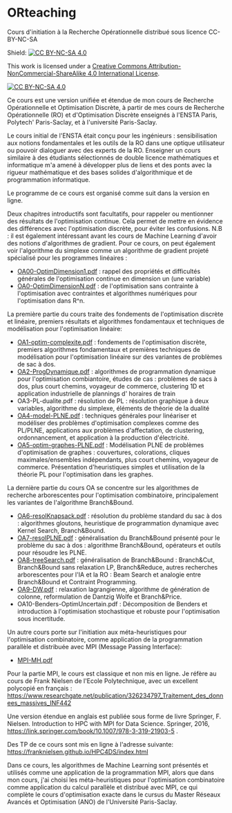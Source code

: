 # ORteaching

Cours d'initiation à la Recherche Opérationnelle distribué sous licence CC-BY-NC-SA

Shield: [![CC BY-NC-SA 4.0][cc-by-nc-sa-shield]][cc-by-nc-sa]

This work is licensed under a
[Creative Commons Attribution-NonCommercial-ShareAlike 4.0 International License][cc-by-nc-sa].

[![CC BY-NC-SA 4.0][cc-by-nc-sa-image]][cc-by-nc-sa]

[cc-by-nc-sa]: http://creativecommons.org/licenses/by-nc-sa/4.0/
[cc-by-nc-sa-image]: https://licensebuttons.net/l/by-nc-sa/4.0/88x31.png
[cc-by-nc-sa-shield]: https://img.shields.io/badge/License-CC%20BY--NC--SA%204.0-lightgrey.svg


Ce cours est une version unifiée et étendue de mon cours de Recherche Opérationnelle et Optimisation Discrète, à partir  de mes cours de Recherche Opérationnelle (RO) et d'Optimisation Discrète enseignés à l'ENSTA Paris, Polytech' Paris-Saclay, et à l'université Paris-Saclay. 

Le cours initial de l'ENSTA était conçu pour les ingénieurs : sensibilisation aux notions fondamentales et les outils de la RO dans une optique utilisateur ou pouvoir dialoguer avec des experts de la RO. Enseigner un cours similaire à des étudiants sélectionnés de double licence mathématiques et informatique m'a amené à développer plus de liens et des ponts avec la rigueur mathématique et des bases solides d'algorithmique et de programmation informatique.


Le programme de ce cours est organisé comme suit dans la version en ligne.


Deux chapitres introductifs sont facultatifs, pour rappeler ou mentionner des résultats de l'optimisation continue. Cela permet de mettre en évidence des différences avec l'optimisation discrète, pour éviter les confusions. N.B : il est également intéressant avant les cours de Machine Learning d'avoir des notions d'algorithmes de gradient. Pour ce cours, on peut également voir l'algorithme du simplexe comme un algorithme de gradient projeté spécialisé pour les programmes linéaires :


- [OA00-OptimDimension1.pdf](https://github.com/ndupin/ORteaching/blob/main/OA00-OptimDimension1.pdf) : rappel des propriétés et difficultés générales de l'optimisation continue en dimension un (une variable)
- [OA0-OptimDimensionN.pdf](https://github.com/ndupin/ORteaching/blob/main/OA0-OptimDimensionN.pdf)  : de l'optimisation sans contrainte à l'optimisation avec contraintes et algorithmes numériques pour l'optimisation dans R^n.


La première partie du cours traite des fondements de l'optimisation discrète et linéaire, premiers résultats et algorithmes fondamentaux et techniques de modélisation pour l'optimisation linéaire:

- [OA1-optim-complexite.pdf](https://github.com/ndupin/ORteaching/blob/main/OA1-optim-complexite.pdf)  : fondements de l'optimisation discrète, premiers algorithmes fondamentaux et premières techniques de modélisation pour l'optimisation linéaire sur des variantes de problèmes de sac à dos.
- [OA2-ProgDynamique.pdf](https://github.com/ndupin/ORteaching/blob/main/OA2-ProgDynamique.pdf) : algorithmes de programmation dynamique pour l'optimisation combiantoire, études de cas : problèmes de sacs à dos, plus court chemins, voyageur de commerce, clustering 1D et application industrielle de plannings d' horaires de train
- OA3-PL-dualite.pdf : résolution de PL : résolution graphique à deux variables, algorithme du simplexe, éléments de théorie de la dualité
- [OA4-model-PLNE.pdf](https://github.com/ndupin/ORteaching/blob/main/OA4-model-PLNE.pdf) : techniques générales pour linéariser et modéliser des problèmes d'optimisation complexes comme des PL/PLNE, applications aux problèmes d'affectation, de clustering, ordonnancement, et application à la production d'électricité.
- [OA5-optim-graphes-PLNE.pdf](https://github.com/ndupin/ORteaching/blob/main/OA5-optim-graphes-PLNE.pdf) : Modélisation PLNE de problèmes d'optimisation de graphes : couvertures, colorations, cliques maximales/ensembles indépendants, plus court chemins, voyageur de commerce. Présentation d'heuristiques simples et utilisation de la théorie PL pour l'optimisation dans les graphes.


La dernière partie du cours OA se concentre sur les algorithmes de recherche arborescentes  pour l'optimisation combinatoire, principalement les variantes de l'algorithme Branch&Bound.

- [OA6-resolKnapsack.pdf](https://github.com/ndupin/ORteaching/blob/main/OA6-resolKnapsack.pdf) : résolution du problème standard du sac à dos : algorithmes gloutons, heuristique de programmation dynamique avec Kernel Search, Branch&Bound.
- [OA7-resolPLNE.pdf](https://github.com/ndupin/ORteaching/blob/main/OA7-resolPLNE.pdf) : généralisation du Branch&Bound présenté pour le problème du sac à dos : algorithme Branch&Bound, opérateurs et outils pour résoudre les PLNE.
- [OA8-treeSearch.pdf](https://github.com/ndupin/ORteaching/blob/main/OA8-treeSearch.pdf) : généralisation de Branch&Bound : Branch&Cut, Branch&Bound sans relaxation LP, Branch&Reduce, autres recherches arborescentes pour l'IA et la RO : Beam Search et analogie entre Branch&Bound et Contraint Programming.
- [OA9-DW.pdf](https://github.com/ndupin/ORteaching/blob/main/OA9-DW.pdf)  : relaxation lagrangienne, algorithme de génération de colonne, reformulation de Dantzig Wolfe et Branch&Price.
- OA10-Benders-OptimUncertain.pdf : Décomposition de Benders et introduction à l'optimisation stochastique et robuste pour l'optimisation sous incertitude.


Un autre cours porte sur l'initiation aux méta-heuristiques pour l'optimisation combinatoire, comme application de la programmation parallèle et distribuée avec MPI (Message Passing Interface):
- [MPI-MH.pdf](https://github.com/ndupin/ORteaching/blob/main/MPI-MH.pdf) 

Pour la partie MPI, le cours est classique et non mis en ligne. Je réfère au cours de Frank Nielsen de l'Ecole Polytechnique, avec un excellent polycopié en français :
https://www.researchgate.net/publication/326234797_Traitement_des_donnees_massives_INF442

Une version étendue en anglais est publiée sous forme de livre Springer, F. Nielsen. Introduction to HPC with MPI for Data Science. Springer, 2016, https://link.springer.com/book/10.1007/978-3-319-21903-5 .

Des TP de ce cours sont mis en ligne à l'adresse suivante:
https://franknielsen.github.io/HPC4DS/index.html


Dans ce cours, les algorithmes de Machine Learning sont présentés et utilisés comme une application de la programmation MPI, alors que dans mon cours, j'ai choisi les méta-heuristiques pour l'optimisation combinatoire comme application du calcul parallèle et distribué avec MPI, ce qui complète le cours d'optimisation exacte dans le cursus du Master Réseaux Avancés et Optimisation (ANO) de l'Université Paris-Saclay.
